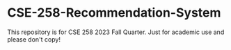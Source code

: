 # CSE-258-Recommendation-System
This repository is for CSE 258 2023 Fall Quarter. Just for academic use and please don't copy!
